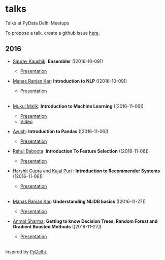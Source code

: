 # talks
Talks at PyData Delhi Meetups

To propose a talk, create a github issue [here](https://github.com/pydatadelhi/talks/issues).
## 2016

* [Saurav Kaushik](https://github.com/sauravkaushik8): **Ensembler** ([2016-10-09])
    * [Presentation](https://drive.google.com/file/d/0ByPBn4rtMQ5HT2toMXdXd1lyLWs/view)

* [Manas Ranjan Kar](https://github.com/manasRK): **Introduction to NLP** ([2016-10-09])
    * [Presentation](https://docs.google.com/presentation/d/11cqRZDD_jSrduiVI9-Z452JKuM6Q-_gw3xwIfMEnrXM/edit#slide=id.p)
    
    <br>
* [Mukul Malik](https://github.com/mukulmalik18): **Introduction to Machine Learning** ([2016-11-06])
    * [Presentation](https://docs.google.com/presentation/d/1zbAjPKd-YYCbis_E8BsTLAXTrHbMPHJnP85w3kRiqLg/edit?usp=sharing)
    * [Video](https://youtu.be/1p0hS43xI-M)

* [Ayush](https://github.com/ayush1997): **Introduction to Pandas** ([2016-11-06])
    * [Presentation](http://slides.com/ayush1997/deck-1/)
    
* [Rahul Baboota](https://github.com/RahulBaboota): **Introduction To Feature Selection** ([2016-11-06])
    * [Presentation](http://slides.com/rahulbaboota/introfs)
    
* [Harshit Gupta](https://github.com/Harshitgupta15) and [Kajal Puri](https://github.com/kajalthecoder) : **Introduction to Recommender Systems** ([2016-11-06])
    * [Presentation](https://docs.google.com/presentation/d/1WRqPAKKZLuebFytXxQvYfWNzxQVNn6MhZGTavGIt9Yc/edit?usp=sharing)

   <br>
* [Manas Ranjan Kar](https://github.com/manasRK): **Understanding NLIDB basics** ([2016-11-27])
    * [Presentation](https://docs.google.com/presentation/d/1DZHKUthkjRAVEw6Z3UmwDGk4Qy_cup1b0MtEIwunbc8/edit)

* [Anmol Sharma](https://github.com/Anmol-Sharma): **Getting to know Decision Trees, Random Forest and Gradient Boosted Methods** ([2016-11-27])
    * [Presentation](https://docs.google.com/presentation/d/12j5KZv1QqkxviTd4TRQzIDTq75U6isq8TyFe5Hm2DWo/edit?usp=sharing)
    
   <br>
   
Inspired by [PyDelhi](https://github.com/pydelhi/talks).
